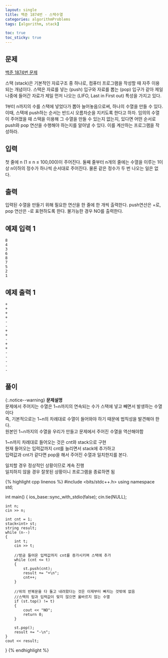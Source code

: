 ```yaml
---
layout: single
title: 백준 1874번 - 스택수열
categories: algorithmProblems
tags: [algorithm, stack]

toc: true
toc_sticky: true
---
```


## 문제
[백준 1874번 문제](https://www.acmicpc.net/problem/1874)

스택 (stack)은 기본적인 자료구조 중 하나로, 컴퓨터 프로그램을 작성할 때 자주 이용되는 개념이다. 스택은 자료를 넣는 (push) 입구와 자료를 뽑는 (pop) 입구가 같아 제일 나중에 들어간 자료가 제일 먼저 나오는 (LIFO, Last in First out) 특성을 가지고 있다.

1부터 n까지의 수를 스택에 넣었다가 뽑아 늘어놓음으로써, 하나의 수열을 만들 수 있다. 이때, 스택에 push하는 순서는 반드시 오름차순을 지키도록 한다고 하자. 임의의 수열이 주어졌을 때 스택을 이용해 그 수열을 만들 수 있는지 없는지, 있다면 어떤 순서로 push와 pop 연산을 수행해야 하는지를 알아낼 수 있다. 이를 계산하는 프로그램을 작성하라.

## 입력

첫 줄에 n (1 ≤ n ≤ 100,000)이 주어진다. 둘째 줄부터 n개의 줄에는 수열을 이루는 1이상 n이하의 정수가 하나씩 순서대로 주어진다. 물론 같은 정수가 두 번 나오는 일은 없다.

## 출력

입력된 수열을 만들기 위해 필요한 연산을 한 줄에 한 개씩 출력한다. push연산은 +로, pop 연산은 -로 표현하도록 한다. 불가능한 경우 NO를 출력한다.

## 예제 입력 1

```
8
4
3
6
8
7
5
2
1
```

## 예제 출력 1

```
+
+
+
+
-
-
+
+
-
+
+
-
-
-
-
-
```

## 풀이

{:.notice--warning}
**문제설명**  
문제에서 주어지는 수열은 1~n까지의 연속되는 수가 스택에 넣고 빼면서 발생하는 수열이다  
즉, 기본적으로는 1~n의 차례대로 수열이 들어와야 하기 때문에 법칙성을 발견해야 한다.  
원본인 1~n까지의 수열을 우리가 만들고 문제에서 주어진 수열을 역산해야함  
  
1~n까지 차례대로 들어오는 것은 cnt와 stack으로 구현  
현재 들어오는 입력값까지 cnt를 늘리면서 stack에 추가하고  
입력값과 cnt가 같다면 pop을 해서 주어진 수열과 일치한지를 본다.  
  
일치할 경우 정상적인 상황이므로 계속 진행  
일치하지 않을 경우 잘못된 상황이니 프로그램을 종료하면 됨

{% highlight cpp linenos %}
#include <bits/stdc++.h>
using namespace std;

int main()
{
    ios_base::sync_with_stdio(false);
    cin.tie(NULL);

    int n;
    cin >> n;

    int cnt = 1;
    stack<int> st;
    string result;
    while (n--)
    {
        int t;
        cin >> t;
        
        //방금 들어온 입력값까지 cnt를 증가시키며 스택에 추가
        while (cnt <= t)
        {
            st.push(cnt);
            result += "+\n";
            cnt++;
        }
        
        //위의 반복문을 다 돌고 내려왔다는 것은 이제부터 빠지는 것밖에 없음
        //스택의 탑과 입력값이 맞지 않으면 옳바르지 않는 수열
        if (st.top() != t)
        {
            cout << "NO";
            return 0;
        }

        st.pop();
        result += "-\n";
    }
    cout << result;
}
{% endhighlight %}

